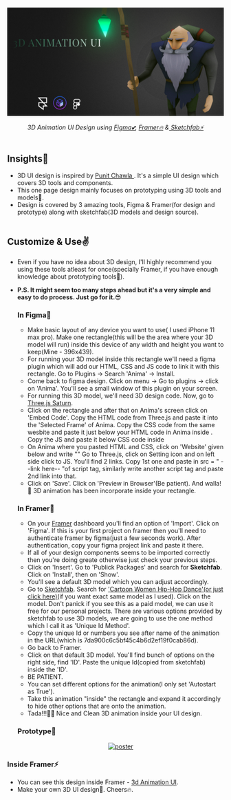 <p align="center">
  <a href="https://github.com/Singh-Shivani/Hamilton_Flare">
    <img src="Poster&Gif/3D_Animation_Poster.png" alt="poster"> 
  </a>
</p>
<p align ="center"> 
<i>3D Animation UI Design using <a href="https://www.figma.com/">Figma💕</a>, <a href="https://framer.com/">Framer🔥</a> &<a href="https://sketchfab.com/"> Sketchfab⚡</a>  </i>
<br><br>

## Insights🔎
- 3D UI design is inspired by <a href="https://www.youtube.com/watch?v=xk-ihmSbtZs&t=474s">Punit Chawla </a>. It's a simple UI design which covers 3D tools and components.
- This one page design mainly focuses on prototyping using 3D tools and models🤩. 
- Design is covered by 3 amazing tools, Figma & Framer(for design and prototype) along with sketchfab(3D models and design source).
<br><br>

## Customize & Use✌️
- Even if you have no idea about 3D design, I'll highly recommend you using these tools atleast for once(specially Framer, if you have enough knowledge about prototyping tools🥳).
- <b>P.S. It might seem too many steps ahead but it's a very simple and easy to do process. Just go for it.</b>😎
  ### In Figma🎯
  - Make basic layout of any device you want to use( I used iPhone 11 max pro). Make one rectangle(this will be the area where your 3D model will run) inside this device of any width and height you want to keep(Mine - 396x439).
  - For running your 3D model inside this rectangle we'll need a figma plugin which will add our HTML, CSS and JS code to link it with this rectangle. Go to Plugins -> Search 'Anima' -> Install.
  - Come back to figma design. Click on menu -> Go to plugins -> click on 'Anima'. You'll see a small window of this plugin on your screen.
  - For running this 3D model, we'll need 3D design code. Now, go to <a href="https://codepen.io/elliezen/pen/yMqqWe">Three.js Saturn</a>.  
  - Click on the rectangle and after that on Anima's screen click on 'Embed Code'. Copy the HTML code from Three.js and paste it into the 'Selected Frame' of Anima. Copy the CSS code from the same wesbite and paste it just below your HTML code in Anima inside <style></style>. Copy the JS and paste it below CSS code inside <script></script>
  - On Anima where you pasted HTML and CSS, click on 'Website' given below and write "<scipt></scipt>"  Go to Three.js, click on Setting icon and on left side click to JS. You'll find 2 links. Copy 1st one and paste in src = " --link here-- "of script tag, similarly write another script tag and paste 2nd link into that.
  - Click on 'Save'. Click on 'Preview in Browser'(Be patient). And walla!🤩 3D animation has been incorporate inside your rectangle.
  
  ### In Framer🎯
  - On your <a href="https://framer.com/">Framer</a> dashboard you'll find an option of 'Import'. Click on 'Figma'. If this is your first project on framer then you'll need to authenticate framer by figma(just a few seconds work). After authentication, copy your figma project link and paste it there.
  - If all of your design components seems to be imported correctly then you're doing greate otherwise just check your previous steps.
  - Click on 'Insert'. Go to 'Publick Packages' and search for <b>Sketchfab</b>. Click on 'Install', then on 'Show'.
  - You'll see a default 3D model which you can adjust accordingly.
  - Go to <a href="https://sketchfab.com/"> Sketchfab</a>. Search for <a href="https://sketchfab.com/3d-models/cartoon-woman-hip-hop-dance-7da900c6c5bf45c4b6d2ef19f0cab86d">'Cartoon Women Hip-Hop Dance'(or just click here)</a>(if you want exact same model as I used). Click on the model. Don't panick if you see this as a paid model, we can use it free for our personal projects. There are various options provided by sketchfab to use 3D models, we are going to use the one method which I call it as 'Unique Id Method'.
  - Copy the unique Id or numbers you see after name of the animation in the URL(which is 7da900c6c5bf45c4b6d2ef19f0cab86d).
  - Go back to Framer.
  - Click on that default 3D model. You'll find bunch of options on the right side, find 'ID'. Paste the unique Id(copied from sketchfab) inside the 'ID'.
  - BE PATIENT.
  - You can set different options for the animation(I only set 'Autostart as True').
  - Take this animation "inside" the rectangle and expand it accordingly to hide other options that are onto the animation.
  - Tada!!!🕺💃 Nice and Clean 3D animation inside your UI design.
  
  ### Prototype👀
  <p align="center">
  <a href="https://github.com/Singh-Shivani/Hamilton_Flare">
    <img src="https://user-images.githubusercontent.com/47295558/101497126-a3bbcd80-3990-11eb-9794-8645119aeb4e.gif" alt="poster"> 
  </a>
</p>

### Inside Framer⚡
- You can see this design inside Framer - <a href="https://framer.com/share/pDFA9V6DGSBTTd8BvRcT/EtAshFiEO4W1zqqyj5vn4v-7%3A0094md16fctdg"> 3d Animation UI</a>.
- Make your own 3D UI design🤝. Cheers🔥.


  
  
  

  
  
  


